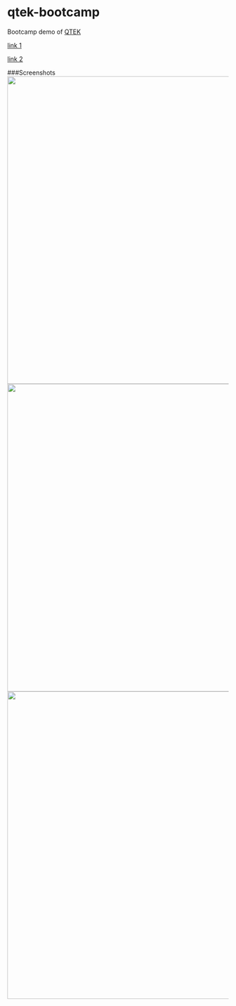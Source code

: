 qtek-bootcamp
=============

Bootcamp demo of [QTEK](https://github.com/pissang/qtek)

[link 1](http://pissang.github.io/qtek-bootcamp)

[link 2](https://developer.mozilla.org/zh-CN/demos/detail/bootcamp-webgl)

###Screenshots
<img src="http://d.pcs.baidu.com/thumbnail/8fedaf22d13737b98087604327caef2e?fid=2215764494-250528-517082136103939&time=1393853408&rt=pr&sign=FDTAER-DCb740ccc5511e5e8fedcff06b081203-LTINLiv9JsNG15qGN6XxuQwcf00%3D&expires=8h&prisign=RK9dhfZlTqV5TuwkO5ihMSi9urWA6/WDVOZJjW161c97pPFvBnDjJvo8Gcuo6pQpogOJnfqRidH27k9J0e2dzkmye5j3Whl2AAcnn80Hb97vFxQMiFwgORaeYyj8G4F48GIoCsFhKea/WLh/GJ5KldnT0FmIWjcIaLoOA1zPVLTxisYh+duuFB32F+3CHRP8VcUWDxuyGTBer3i6fMyABlH+b80j2kE0bNAVOlOb5H1bRnPSO6a3pA==&r=598409071&size=c850_u580&quality=100" width="700"></img>
<img src="http://d.pcs.baidu.com/thumbnail/56c0ffd61c895290381c95c2cafba5cf?fid=2215764494-250528-1110279864986968&time=1393829018&rt=pr&sign=FDTAER-DCb740ccc5511e5e8fedcff06b081203-98KtcMi4zLXtmvU6%2BqqTITLj4Vg%3D&expires=8h&prisign=RK9dhfZlTqV5TuwkO5ihMSi9urWA6/WDVOZJjW161c97pPFvBnDjJvo8Gcuo6pQpogOJnfqRidH27k9J0e2dzkmye5j3Whl2AAcnn80Hb97vFxQMiFwgORaeYyj8G4F48GIoCsFhKea/WLh/GJ5KldnT0FmIWjcIaLoOA1zPVLTxisYh+duuFB32F+3CHRP8VcUWDxuyGTBer3i6fMyABlH+b80j2kE0Vb67k+tHpLDWmYV+mZa0eA==&r=354985134&size=c850_u580&quality=100" width="700px"></img>
<img src="http://d.pcs.baidu.com/thumbnail/16268b6f0457c1057758afa30e6c3514?fid=2215764494-250528-84627793261683&time=1393853408&rt=pr&sign=FDTAER-DCb740ccc5511e5e8fedcff06b081203-WIvUBdEHZJ5HwoeyhywcXM9DMew%3D&expires=8h&prisign=RK9dhfZlTqV5TuwkO5ihMSi9urWA6/WDVOZJjW161c97pPFvBnDjJvo8Gcuo6pQpogOJnfqRidH27k9J0e2dzkmye5j3Whl2AAcnn80Hb97vFxQMiFwgORaeYyj8G4F48GIoCsFhKea/WLh/GJ5KldnT0FmIWjcIaLoOA1zPVLTxisYh+duuFB32F+3CHRP8VcUWDxuyGTBer3i6fMyABlH+b80j2kE0bNAVOlOb5H1bRnPSO6a3pA==&r=767874677&size=c850_u580&quality=100" width="700px"></img>
